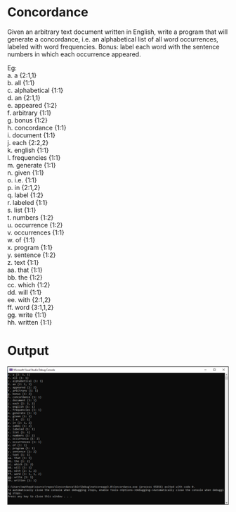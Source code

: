 # Concordance
Given an arbitrary text document written in English, write a program that will generate a concordance, i.e. an alphabetical list of all word occurrences, labeled with word frequencies. Bonus: label each word with the sentence numbers in which each occurrence appeared.

Eg:\
a.	a	{2:1,1}\
b.	all	{1:1}\
c.	alphabetical 	{1:1}\
d.	an	{2:1,1}\
e.	appeared	{1:2}\
f.	arbitrary	{1:1}\
g.	bonus	{1:2}\
h.	concordance	{1:1}\
i.	document	{1:1}\
j.	each	{2:2,2}\
k.	english	{1:1}\
l.	frequencies	{1:1}\
m.	generate	{1:1}\
n.	given	{1:1}\
o.	i.e.	{1:1}\
p.	in	{2:1,2}\
q.	label	{1:2}\
r.	labeled	{1:1}\
s.	list	{1:1}\
t.	numbers	{1:2}\
u.	occurrence	{1:2}\
v.	occurrences	{1:1}\
w.	of	{1:1}\
x.	program	{1:1}\
y.	sentence	{1:2}\
z.	text	{1:1}\
aa.	that	{1:1}\
bb.	the	{1:2}\
cc.	which	{1:2}\
dd.	will	{1:1}\
ee.	with	{2:1,2}\
ff.	word	{3:1,1,2}\
gg.	write	{1:1}\
hh.	written	{1:1}

# Output
![alt text](https://github.com/bennetmathew/Concordance/blob/master/output/Concordance_Output.PNG)

